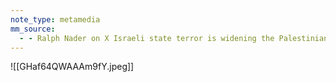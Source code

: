 ```yaml
---
note_type: metamedia
mm_source:
  - - Ralph Nader on X Israeli state terror is widening the Palestinian holocaust. Half a million people are either dead or on the verge of starvation. A larger number sick and injured. Tell your Representatives in the House to stop the $14 billio.md
---
```


![[GHaf64QWAAAm9fY.jpeg]]


